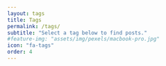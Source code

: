 ```yaml
---
layout: tags
title: Tags
permalink: /tags/
subtitle: "Select a tag below to find posts."
#feature-img: "assets/img/pexels/macbook-pro.jpg"
icon: "fa-tags"
order: 4
---
```


